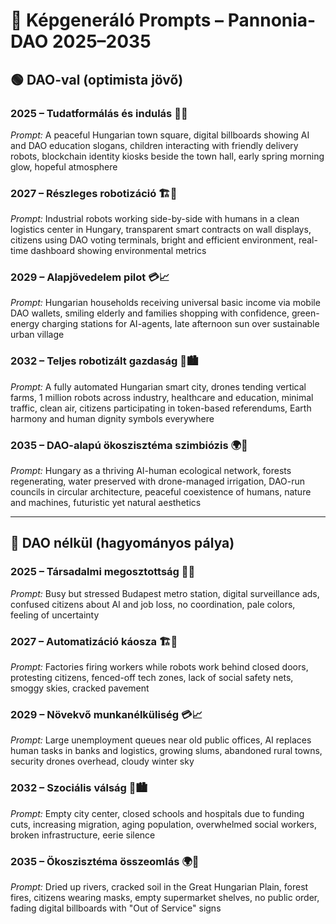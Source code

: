 # 📸 Képgeneráló Prompts – Pannonia-DAO 2025–2035

## 🟢 DAO-val (optimista jövő)

### 2025 – Tudatformálás és indulás 🌱🚀
_Prompt:_
A peaceful Hungarian town square, digital billboards showing AI and DAO education slogans, children interacting with friendly delivery robots, blockchain identity kiosks beside the town hall, early spring morning glow, hopeful atmosphere

### 2027 – Részleges robotizáció 🏗️🤖
_Prompt:_
Industrial robots working side-by-side with humans in a clean logistics center in Hungary, transparent smart contracts on wall displays, citizens using DAO voting terminals, bright and efficient environment, real-time dashboard showing environmental metrics

### 2029 – Alapjövedelem pilot 💳📈
_Prompt:_
Hungarian households receiving universal basic income via mobile DAO wallets, smiling elderly and families shopping with confidence, green-energy charging stations for AI-agents, late afternoon sun over sustainable urban village

### 2032 – Teljes robotizált gazdaság 🧠🏙️
_Prompt:_
A fully automated Hungarian smart city, drones tending vertical farms, 1 million robots across industry, healthcare and education, minimal traffic, clean air, citizens participating in token-based referendums, Earth harmony and human dignity symbols everywhere

### 2035 – DAO-alapú ökoszisztéma szimbiózis 🌍🔁
_Prompt:_
Hungary as a thriving AI-human ecological network, forests regenerating, water preserved with drone-managed irrigation, DAO-run councils in circular architecture, peaceful coexistence of humans, nature and machines, futuristic yet natural aesthetics

---

## 🔴 DAO nélkül (hagyományos pálya)

### 2025 – Társadalmi megosztottság 🌱🚀
_Prompt:_
Busy but stressed Budapest metro station, digital surveillance ads, confused citizens about AI and job loss, no coordination, pale colors, feeling of uncertainty

### 2027 – Automatizáció káosza 🏗️🤖
_Prompt:_
Factories firing workers while robots work behind closed doors, protesting citizens, fenced-off tech zones, lack of social safety nets, smoggy skies, cracked pavement

### 2029 – Növekvő munkanélküliség 💳📈
_Prompt:_
Large unemployment queues near old public offices, AI replaces human tasks in banks and logistics, growing slums, abandoned rural towns, security drones overhead, cloudy winter sky

### 2032 – Szociális válság 🧠🏙️
_Prompt:_
Empty city center, closed schools and hospitals due to funding cuts, increasing migration, aging population, overwhelmed social workers, broken infrastructure, eerie silence

### 2035 – Ökoszisztéma összeomlás 🌍🔁
_Prompt:_
Dried up rivers, cracked soil in the Great Hungarian Plain, forest fires, citizens wearing masks, empty supermarket shelves, no public order, fading digital billboards with "Out of Service" signs
